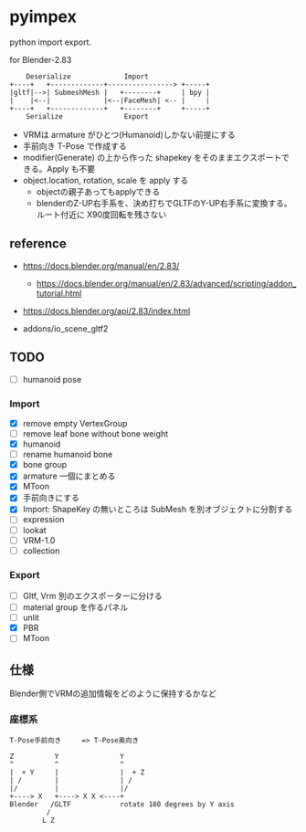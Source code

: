 # pyimpex

python import export.

for Blender-2.83

```
    Deserialize             Import
+----+   +-------------+----------------> +-----+
|gltf|-->| SubmeshMesh |   +--------+     | bpy |
|    |<--|             |<--|FaceMesh| <-- |     |
+----+   +-------------+   +--------+     +-----+
    Serialize               Export
```

* VRMは armature がひとつ(Humanoid)しかない前提にする
* 手前向き T-Pose で作成する
* modifier(Generate) の上から作った shapekey をそのままエクスポートできる。Apply も不要
* object.location, rotation, scale を apply する
  * objectの親子あってもapplyできる
  * blenderのZ-UP右手系を、決め打ちでGLTFのY-UP右手系に変換する。ルート付近に X90度回転を残さない

## reference

* https://docs.blender.org/manual/en/2.83/
  * https://docs.blender.org/manual/en/2.83/advanced/scripting/addon_tutorial.html
* https://docs.blender.org/api/2.83/index.html

* addons/io_scene_gltf2

## TODO

* [ ] humanoid pose

### Import

* [x] remove empty VertexGroup
* [ ] remove leaf bone without bone weight
* [x] humanoid
* [ ] rename humanoid bone
* [x] bone group
* [x] armature 一個にまとめる
* [x] MToon
* [x] 手前向きにする
* [x] Import: ShapeKey の無いところは SubMesh を別オブジェクトに分割する
* [ ] expression
* [ ] lookat
* [ ] VRM-1.0
* [ ] collection

### Export

* [ ] Gltf, Vrm 別のエクスポーターに分ける
* [ ] material group を作るパネル
* [ ] unlit
* [x] PBR
* [ ] MToon

## 仕様

Blender側でVRMの追加情報をどのように保持するかなど

### 座標系

``` 
T-Pose手前向き     => T-Pose奥向き

Z          Y               Y
^          ^               ^
|  + Y     |               |  + Z
| /        |               | /
|/         |               |/
+----> X   +----> X X <----+
Blender   /GLTF            rotate 180 degrees by Y axis
         /
        L Z
```
